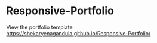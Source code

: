 # Responsive-Portfolio


View the portfolio template https://shekaryenagandula.github.io/Responsive-Portfolio/
